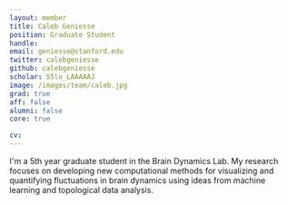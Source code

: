 ```yaml
---
layout: member
title: Caleb Geniesse
position: Graduate Student
handle: 
email: geniesse@stanford.edu
twitter: calebgeniesse
github: calebgeniesse
scholar: S5lu_LAAAAAJ
image: /images/team/caleb.jpg
grad: true
aff: false
alumni: false
core: true

cv: 
---
```


I'm a 5th year graduate student in the Brain Dynamics Lab. My research focuses on developing new computational methods for visualizing and quantifying fluctuations in brain dynamics using ideas from machine learning and topological data analysis.